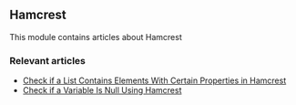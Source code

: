 ## Hamcrest

This module contains articles about Hamcrest

### Relevant articles
- [Check if a List Contains Elements With Certain Properties in Hamcrest](https://www.baeldung.com/java-hamcrest-list-contains-properties)
- [Check if a Variable Is Null Using Hamcrest](https://www.baeldung.com/java-hamcrest-check-null)

